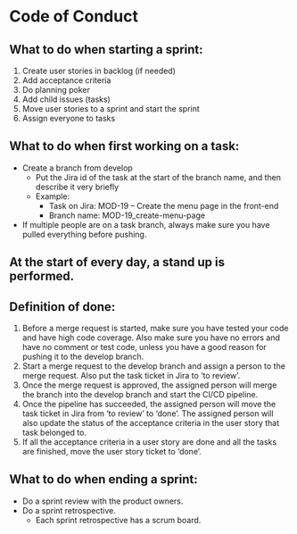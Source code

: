 # Code of Conduct
## What to do when starting a sprint:
1. Create user stories in backlog (if needed)
2. Add acceptance criteria
3. Do planning poker
4. Add child issues (tasks)
5. Move user stories to a sprint and start the sprint
6. Assign everyone to tasks

## What to do when first working on a task:
- Create a branch from develop   
	- Put the Jira id of the task at the start of the branch name, and then describe it very briefly
    - Example:
		- Task on Jira: MOD-19 – Create the menu page in the front-end  
		- Branch name: MOD-19_create-menu-page
- If multiple people are on a task branch, always make sure you have pulled everything before pushing.
  
## At the start of every day, a stand up is performed.

  

## Definition of done:
1. Before a merge request is started, make sure you have tested your code and have high code coverage. Also make sure you have no errors and have no comment or test code, unless you have a good reason for pushing it to the develop branch.
2. Start a merge request to the develop branch and assign a person to the merge request. Also put the task ticket in Jira to ‘to review’.
3. Once the merge request is approved, the assigned person will merge the branch into the develop branch and start the CI/CD pipeline.
4. Once the pipeline has succeeded, the assigned person will move the task ticket in Jira from ‘to review’ to ‘done’. The assigned person will also update the status of the acceptance criteria in the user story that task belonged to.
5. If all the acceptance criteria in a user story are done and all the tasks are finished, move the user story ticket to ‘done’.
  
## What to do when ending a sprint:
- Do a sprint review with the product owners.
- Do a sprint retrospective.
	- Each sprint retrospective has a scrum board.